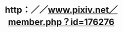---
name: "http：／／www.pixiv.net／member.php？id=176276"
title: "http：／／www.pixiv.net／member.php？id=176276"
---